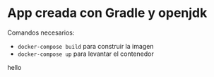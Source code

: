 # App creada con Gradle y openjdk

Comandos necesarios:
 
* `docker-compose build` para construir la imagen
* `docker-compose up` para levantar el contenedor

hello
